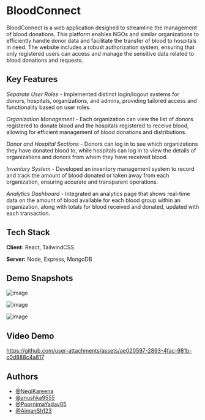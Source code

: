 
# BloodConnect

BloodConnect is a web application designed to streamline the management of blood donations. This platform enables NGOs and similar organizations to efficiently handle donor data and facilitate the transfer of blood to hospitals in need. The website includes a robust authorization system, ensuring that only registered users can access and manage the sensitive data related to blood donations and requests.


## Key Features

*Separate User Roles* - 
Implemented distinct login/logout systems for donors, hospitals, organizations, and admins, providing tailored access and functionality based on user roles.

*Organization Management* - 
Each organization can view the list of donors registered to donate blood and the hospitals registered to receive blood, allowing for efficient management of blood donations and distributions.

*Donor and Hospital Sections* - 
Donors can log in to see which organizations they have donated blood to, while hospitals can log in to view the details of organizations and donors from whom they have received blood.

*Inventory System* - 
Developed an inventory management system to record and track the amount of blood donated or taken away from each organization, ensuring accurate and transparent operations.

*Analytics Dashboard* - 
Integrated an analytics page that shows real-time data on the amount of blood available for each blood group within an organization, along with totals for blood received and donated, updated with each transaction.
## Tech Stack

**Client:** React, TailwindCSS

**Server:** Node, Express, MongoDB


    
## Demo Snapshots

![image](https://github.com/user-attachments/assets/6467ef11-91a2-481c-9b12-ce93f037a3a6)

![image](https://github.com/user-attachments/assets/f128444e-50b5-42ae-a2f6-0051a3e138cd)

![image](https://github.com/user-attachments/assets/4a4985f1-11b1-45bc-9a29-9a9515cfff5f)


## Video Demo

https://github.com/user-attachments/assets/ae020597-2893-4fac-981b-c0d888c4a817




## Authors

- [@NegiKareena](https://www.github.com/NegiKareena)
- [@anushka9555](https://www.github.com/anushka9555)
- [@PoornimaYadav05](https://www.github.com/PoornimaYadav05)
- [@AimanSh123](https://www.github.com/AimanSh123)


